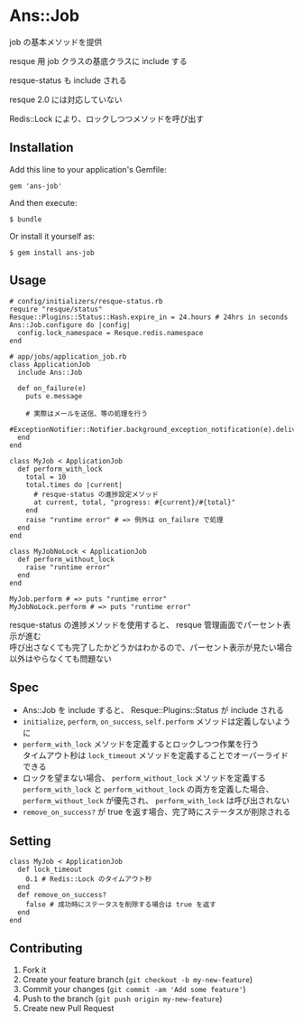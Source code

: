 # Ans::Job

job の基本メソッドを提供

resque 用 job クラスの基底クラスに include する

resque-status も include される

resque 2.0 には対応していない

Redis::Lock により、ロックしつつメソッドを呼び出す

## Installation

Add this line to your application's Gemfile:

    gem 'ans-job'

And then execute:

    $ bundle

Or install it yourself as:

    $ gem install ans-job

## Usage

    # config/initializers/resque-status.rb
    require "resque/status"
    Resque::Plugins::Status::Hash.expire_in = 24.hours # 24hrs in seconds
    Ans::Job.configure do |config|
      config.lock_namespace = Resque.redis.namespace
    end

    # app/jobs/application_job.rb
    class ApplicationJob
      include Ans::Job

      def on_failure(e)
        puts e.message

        # 実際はメールを送信、等の処理を行う
        #ExceptionNotifier::Notifier.background_exception_notification(e).deliver
      end
    end

    class MyJob < ApplicationJob
      def perform_with_lock
        total = 10
        total.times do |current|
          # resque-status の進捗設定メソッド
          at current, total, "progress: #{current}/#{total}"
        end
        raise "runtime error" # => 例外は on_failure で処理
      end
    end

    class MyJobNoLock < ApplicationJob
      def perform_without_lock
        raise "runtime error"
      end
    end

    MyJob.perform # => puts "runtime error"
    MyJobNoLock.perform # => puts "runtime error"


resque-status の進捗メソッドを使用すると、 resque 管理画面でパーセント表示が進む  
呼び出さなくても完了したかどうかはわかるので、パーセント表示が見たい場合以外はやらなくても問題ない


## Spec

* Ans::Job を include すると、 Resque::Plugins::Status が include される
* `initialize`, `perform`, `on_success`, `self.perform` メソッドは定義しないように
* `perform_with_lock` メソッドを定義するとロックしつつ作業を行う  
  タイムアウト秒は `lock_timeout` メソッドを定義することでオーバーライドできる
* ロックを望まない場合、 `perform_without_lock` メソッドを定義する  
  `perform_with_lock` と `perform_without_lock` の両方を定義した場合、 `perform_without_lock` が優先され、 `perform_with_lock` は呼び出されない
* `remove_on_success?` が true を返す場合、完了時にステータスが削除される

## Setting

    class MyJob < ApplicationJob
      def lock_timeout
        0.1 # Redis::Lock のタイムアウト秒
      end
      def remove_on_success?
        false # 成功時にステータスを削除する場合は true を返す
      end
    end

## Contributing

1. Fork it
2. Create your feature branch (`git checkout -b my-new-feature`)
3. Commit your changes (`git commit -am 'Add some feature'`)
4. Push to the branch (`git push origin my-new-feature`)
5. Create new Pull Request
